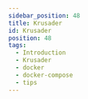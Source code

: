 ```yaml
---
sidebar_position: 48
title: Krusader
id: Krusader
position: 48
tags:
  - Introduction
  - Krusader
  - docker
  - docker-compose
  - tips
---
```

